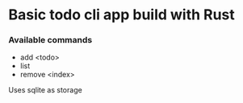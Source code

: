 # Basic todo cli app build with Rust

### Available commands
- add \<todo>
- list
- remove \<index>

Uses sqlite as storage